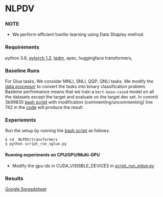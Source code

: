 # NLPDV

### NOTE

- We perform efficient tranfer learning using Data Shapley method. 

### Requirements

python 3.6, [pytorch 1.3](https://pytorch.org/get-started/previous-versions/#commands-for-versions--100),  [tqdm](https://pypi.org/project/tqdm/), apex, huggingface transformers, 


### Baseline Runs
For Glue tasks, We consider MNLI, SNLI, QQP, QNLI tasks. We modify the [data processor](https://github.com/rizwan09/NLPDV/blob/master/transformers/src/transformers/data/processors/sglue.py) to convert the tasks into binary classification problem. Basleine perfromance means that we train a ```bert-base-cased``` model on all the datasets except the target and evaluate on the target dev set. In commit 3b99835 [bash script](https://github.com/rizwan09/NLPDV/blob/master/transformers/script_run_sglue_domain_binary_four_tasks.py) with modification (commenting/uncommenting) line 742 in the [code](https://github.com/rizwan09/NLPDV/blob/master/transformers/examples/run_sglue.py) will produce the result.

### Experiemnts

Run the setup by running the [bash script](https://github.com/rizwan09/NLPDV/blob/master/transformers/script_run_sglue.py) as follows.

```
$ cd  NLPDV/transformers
$ python script_run_sglue.py
```



#### Running experiments on CPU/GPU/Multi-GPU

- Modify the gpu ids in CUDA_VISISBLE_DEVICES in [script_run_sglue.py](https://github.com/rizwan09/NLPDV/blob/master/transformers/script_run_sglue.py)

### Results

[Google Spreadsheet](https://docs.google.com/spreadsheets/d/1SE5wuhJtb070C--nbBrMWaj8JI0wwk0v2EiIqPMOfc4/edit?usp=sharing)



